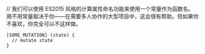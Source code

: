 
// 我们可以使用 ES2015 风格的计算属性命名功能来使用一个常量作为函数名。用不用常量取决于你——在需要多人协作的大型项目中，这会很有帮助。但如果你不喜欢，你完全可以不这样做。
```
[SOME_MUTATION] (state) {
  // mutate state
}
```

